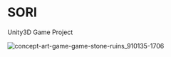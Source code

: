 # SORI
Unity3D Game Project

![concept-art-game-game-stone-ruins_910135-1706](https://github.com/user-attachments/assets/5d32a318-d3c9-4acb-96d8-d66ab710a05c)
